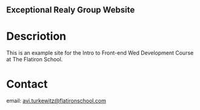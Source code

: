 Exceptional Realy Group Website
---

# Descriotion

This is an example site for the Intro to Front-end Wed Development Course at The Flatiron School. 

# Contact

email: avi.turkewitz@flatironschool.com
